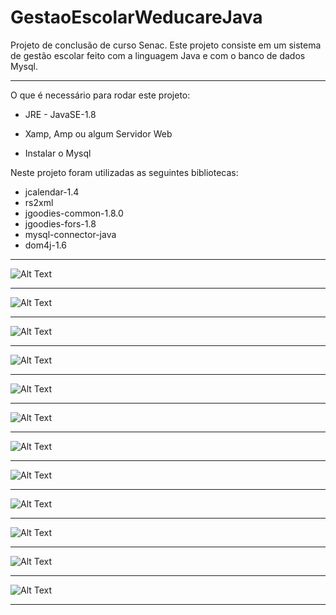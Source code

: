# GestaoEscolarWeducareJava
Projeto de conclusão de curso Senac. Este projeto consiste em um sistema de gestão escolar feito com a linguagem Java e com o banco de dados Mysql. 


- - - - - - - - - - - - - - - - - - - - - - - - - - - - - - - - - - - -

O que é necessário para rodar este projeto:

- JRE - JavaSE-1.8

- Xamp, Amp ou algum Servidor Web 

- Instalar o Mysql 

Neste projeto foram utilizadas as seguintes bibliotecas:

- jcalendar-1.4
- rs2xml
- jgoodies-common-1.8.0
- jgoodies-fors-1.8
- mysql-connector-java
- dom4j-1.6


- - - - - - - - - - - - - - - - - - - - - - - - - - - - - - - - - - - -
![Alt Text](https://github.com/marianohtl/GestaoEscolarWeducareJava/blob/master/img/tela_login.png)
- - - - - - - - - - - - - - - - - - - - - - - - - - - - - - - - - - - -
![Alt Text](https://github.com/marianohtl/GestaoEscolarWeducareJava/blob/master/img/tela_principal.png)
- - - - - - - - - - - - - - - - - - - - - - - - - - - - - - - - - - - -
![Alt Text](https://github.com/marianohtl/GestaoEscolarWeducareJava/blob/master/img/alunos00.png)
- - - - - - - - - - - - - - - - - - - - - - - - - - - - - - - - - - - -
![Alt Text](https://github.com/marianohtl/GestaoEscolarWeducareJava/blob/master/img/alunos01.png)
- - - - - - - - - - - - - - - - - - - - - - - - - - - - - - - - - - - -
![Alt Text](https://github.com/marianohtl/GestaoEscolarWeducareJava/blob/master/img/alunos02.png)
- - - - - - - - - - - - - - - - - - - - - - - - - - - - - - - - - - - -
![Alt Text](https://github.com/marianohtl/GestaoEscolarWeducareJava/blob/master/img/func.png)
- - - - - - - - - - - - - - - - - - - - - - - - - - - - - - - - - - - -
![Alt Text](https://github.com/marianohtl/GestaoEscolarWeducareJava/blob/master/img/Relatórios.png)
- - - - - - - - - - - - - - - - - - - - - - - - - - - - - - - - - - - -
![Alt Text](https://github.com/marianohtl/GestaoEscolarWeducareJava/blob/master/img/Turmas.png)
- - - - - - - - - - - - - - - - - - - - - - - - - - - - - - - - - - - -
![Alt Text](https://github.com/marianohtl/GestaoEscolarWeducareJava/blob/master/img/Notas.png)
- - - - - - - - - - - - - - - - - - - - - - - - - - - - - - - - - - - -
![Alt Text](https://github.com/marianohtl/GestaoEscolarWeducareJava/blob/master/img/AdminLogin.png)
- - - - - - - - - - - - - - - - - - - - - - - - - - - - - - - - - - - -
![Alt Text](https://github.com/marianohtl/GestaoEscolarWeducareJava/blob/master/img/DiretorLogin.png)
- - - - - - - - - - - - - - - - - - - - - - - - - - - - - - - - - - - -
![Alt Text](https://github.com/marianohtl/GestaoEscolarWeducareJava/blob/master/img/ProfessoresLogin.png)
- - - - - - - - - - - - - - - - - - - - - - - - - - - - - - - - - - - -

